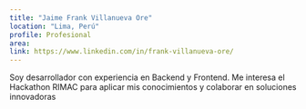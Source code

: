 ```yaml
---
title: "Jaime Frank Villanueva Ore"
location: "Lima, Perú"
profile: Profesional
area: 
link: https://www.linkedin.com/in/frank-villanueva-ore/
---
```


Soy desarrollador con experiencia en Backend y Frontend. Me interesa el Hackathon RIMAC para aplicar mis conocimientos y colaborar en soluciones innovadoras